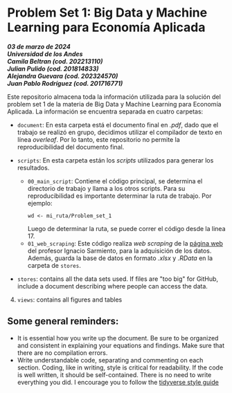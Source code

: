 # Problem Set 1: Big Data y Machine Learning para Economía Aplicada
***03 de marzo de 2024***  
***Universidad de los Andes***  
***Camila Beltran (cod. 202213110)***  
***Julian Pulido (cod. 201814833)***  
***Alejandra Guevara (cod. 202324570)***  
***Juan Pablo Rodríguez (cod. 201716771)***  

Este repositorio almacena toda la información utilizada para la solución del problem set 1 de la materia de Big Data y Machine Learning para Economía Aplicada. La información se encuentra separada en cuatro carpetas:

* `document`: En esta carpeta está el documento final en  _.pdf_, dado que el trabajo se realizó en grupo, decidimos utilizar el compilador de texto en línea _overleaf_. Por lo tanto, este repositorio no permite la reproducibilidad del documento final. 
* `scripts`: En esta carpeta están los _scripts_ utilizados para generar los resultados. 
  * `00_main_script`: Contiene el código principal, se determina el directorio de trabajo y llama a los otros scripts. Para su reproducibilidad es importante determinar la ruta de trabajo. Por ejemplo: 
    ```
    wd <- mi_ruta/Problem_set_1
    ```
    Luego de determinar la ruta, se puede correr el código desde la linea 17.
  * `01_web_scraping`: Este código realiza _web scraping_ de la [página web](https://ignaciomsarmiento.github.io/GEIH2018_sample/) del profesor Ignacio Sarmiento, para la adquisición de los datos. Además, guarda la base de datos en formato _.xlsx_ y _.RData_ en la carpeta de `stores`.
  
* `stores`: contains all the data sets used. If files are "too big" for GitHub, include a document describing where people can access the data.
4. `views`: contains all figures and tables

## Some general reminders: 

- It is essential how you write up the document. Be sure to be organized and consistent in explaining your equations and findings. Make sure that there are no compilation errors.
- Write understandable code, separating and commenting on each section. Coding, like in writing, style is critical for readability. If the code is well written, it should be self-contained. There is no need to write everything you did. I encourage you to follow the [tidyverse style guide](https://style.tidyverse.org/)

